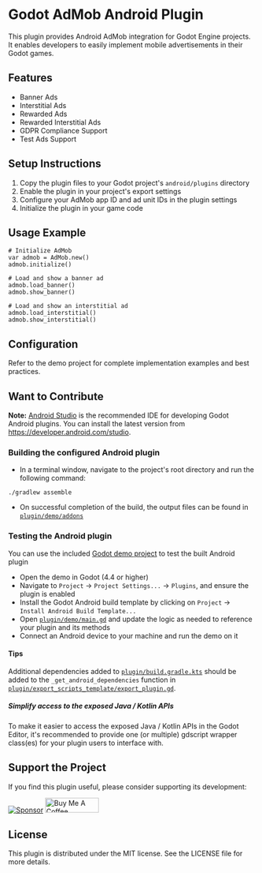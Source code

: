# Godot AdMob Android Plugin

This plugin provides Android AdMob integration for Godot Engine projects. It enables developers to easily implement mobile advertisements in their Godot games.

## Features

- Banner Ads
- Interstitial Ads
- Rewarded Ads
- Rewarded Interstitial Ads
- GDPR Compliance Support
- Test Ads Support

## Setup Instructions

1. Copy the plugin files to your Godot project's `android/plugins` directory
2. Enable the plugin in your project's export settings
3. Configure your AdMob app ID and ad unit IDs in the plugin settings
4. Initialize the plugin in your game code

## Usage Example

```gdscript
# Initialize AdMob
var admob = AdMob.new()
admob.initialize()

# Load and show a banner ad
admob.load_banner()
admob.show_banner()

# Load and show an interstitial ad
admob.load_interstitial()
admob.show_interstitial()
```

## Configuration

Refer to the demo project for complete implementation examples and best practices.

## Want to Contribute

**Note:** [Android Studio](https://developer.android.com/studio) is the recommended IDE for
developing Godot Android plugins. 
You can install the latest version from https://developer.android.com/studio.

### Building the configured Android plugin
- In a terminal window, navigate to the project's root directory and run the following command:
```
./gradlew assemble
```
- On successful completion of the build, the output files can be found in
  [`plugin/demo/addons`](plugin/demo/addons)

### Testing the Android plugin
You can use the included [Godot demo project](plugin/demo/project.godot) to test the built Android 
plugin

- Open the demo in Godot (4.4 or higher)
- Navigate to `Project` -> `Project Settings...` -> `Plugins`, and ensure the plugin is enabled
- Install the Godot Android build template by clicking on `Project` -> `Install Android Build Template...`
- Open [`plugin/demo/main.gd`](plugin/demo/main.gd) and update the logic as needed to reference 
  your plugin and its methods
- Connect an Android device to your machine and run the demo on it

#### Tips
Additional dependencies added to [`plugin/build.gradle.kts`](plugin/build.gradle.kts) should be added to the `_get_android_dependencies`
function in [`plugin/export_scripts_template/export_plugin.gd`](plugin/export_scripts_template/export_plugin.gd).

##### Simplify access to the exposed Java / Kotlin APIs

To make it easier to access the exposed Java / Kotlin APIs in the Godot Editor, it's recommended to 
provide one (or multiple) gdscript wrapper class(es) for your plugin users to interface with.

## Support the Project

If you find this plugin useful, please consider supporting its development:

[![Sponsor](https://img.shields.io/badge/Sponsor-%E2%9D%A4-ff69b4?style=flat&logo=github)](https://github.com/sponsors/dcryptoniun)      <a href="https://www.buymeacoffee.com/MayankMeena" target="_blank"><img src="https://cdn.buymeacoffee.com/buttons/v2/default-yellow.png" alt="Buy Me A Coffee" style="height: 30px !important;width: 109px !important;" ></a>

## License

This plugin is distributed under the MIT license. See the LICENSE file for more details.
